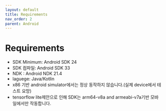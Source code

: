 ```yaml
---
layout: default
title: Requirements
nav_order: 2
parent: Android
---
```


# Requirements
- SDK Minimum: Android SDK 24
- SDK 컴파일: Android SDK 33
- NDK :  Android NDK 21.4
- laguege: Java/Kotlin
- x86 기반 android simulator에서는 정상 동작하지 않습니다.(실제 device에서 테스트 요망)
- tensorflow lite제안으로 인해 SDK는 arm64-v8a and armeabi-v7a기반 모바일에서만 작동합니다.
